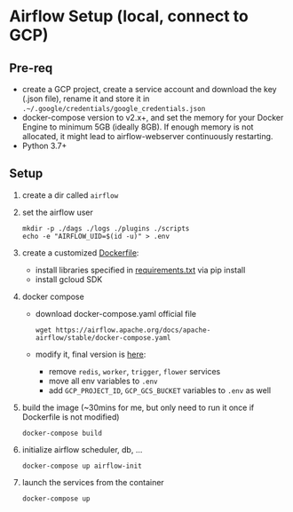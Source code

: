 # Airflow Setup (local, connect to GCP)

## Pre-req

- create a GCP project, create a service account and download the key (.json file), rename it and store it in `.~/.google/credentials/google_credentials.json`
- docker-compose version to v2.x+, and set the memory for your Docker Engine to minimum 5GB
(ideally 8GB). If enough memory is not allocated, it might lead to airflow-webserver continuously restarting.
- Python 3.7+

## Setup

1. create a dir called `airflow`
2. set the airflow user

   ```shell
   mkdir -p ./dags ./logs ./plugins ./scripts
   echo -e "AIRFLOW_UID=$(id -u)" > .env
   ```

3. create a customized [Dockerfile](airflow/Dockerfile):

   - install libraries specified in [requirements.txt](airflow/requirements.txt) via pip install
   - install gcloud SDK

4. docker compose

   - download docker-compose.yaml official file

     ```shell
     wget https://airflow.apache.org/docs/apache-airflow/stable/docker-compose.yaml
     ```

   - modify it, final version is [here](airflow/docker-compose.yaml):
     - remove `redis`, `worker`, `trigger`, `flower` services
     - move all env variables to `.env`
     - add `GCP_PROJECT_ID`, `GCP_GCS_BUCKET` variables to `.env` as well

5. build the image (~30mins for me, but only need to run it once if Dockerfile is not modified)

   ```shell
   docker-compose build
   ```

6. initialize airflow scheduler, db, ...

   ```shell
   docker-compose up airflow-init
   ```

7. launch the services from the container

   ```shell
   docker-compose up
   ```
